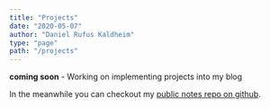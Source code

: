 ```yaml
---
title: "Projects"
date: "2020-05-07"
author: "Daniel Rufus Kaldheim"
type: "page"
path: "/projects"
---
```


**coming soon** - Working on implementing projects into my blog

In the meanwhile you can checkout my [public notes repo on github](https://github.com/danielkaldheim/my-public-notes).
